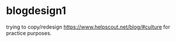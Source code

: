 # blogdesign1

trying to copy/redesign https://www.helpscout.net/blog/#culture for practice purposes.
